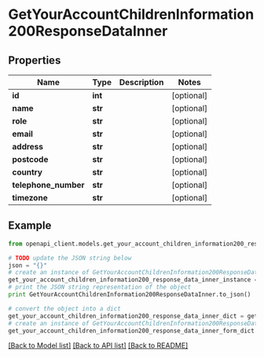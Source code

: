 # GetYourAccountChildrenInformation200ResponseDataInner


## Properties
Name | Type | Description | Notes
------------ | ------------- | ------------- | -------------
**id** | **int** |  | [optional] 
**name** | **str** |  | [optional] 
**role** | **str** |  | [optional] 
**email** | **str** |  | [optional] 
**address** | **str** |  | [optional] 
**postcode** | **str** |  | [optional] 
**country** | **str** |  | [optional] 
**telephone_number** | **str** |  | [optional] 
**timezone** | **str** |  | [optional] 

## Example

```python
from openapi_client.models.get_your_account_children_information200_response_data_inner import GetYourAccountChildrenInformation200ResponseDataInner

# TODO update the JSON string below
json = "{}"
# create an instance of GetYourAccountChildrenInformation200ResponseDataInner from a JSON string
get_your_account_children_information200_response_data_inner_instance = GetYourAccountChildrenInformation200ResponseDataInner.from_json(json)
# print the JSON string representation of the object
print GetYourAccountChildrenInformation200ResponseDataInner.to_json()

# convert the object into a dict
get_your_account_children_information200_response_data_inner_dict = get_your_account_children_information200_response_data_inner_instance.to_dict()
# create an instance of GetYourAccountChildrenInformation200ResponseDataInner from a dict
get_your_account_children_information200_response_data_inner_form_dict = get_your_account_children_information200_response_data_inner.from_dict(get_your_account_children_information200_response_data_inner_dict)
```
[[Back to Model list]](../README.md#documentation-for-models) [[Back to API list]](../README.md#documentation-for-api-endpoints) [[Back to README]](../README.md)


